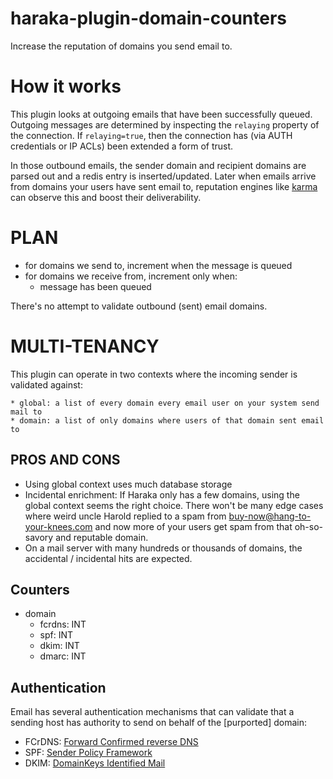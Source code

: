 # haraka-plugin-domain-counters

Increase the reputation of domains you send email to.


# How it works

This plugin looks at outgoing emails that have been successfully queued. Outgoing messages are determined by inspecting the `relaying` property of the connection. If `relaying=true`, then the connection has (via AUTH credentials or IP ACLs) been extended a form of trust.

In those outbound emails, the sender domain and recipient domains are parsed out and a redis entry is inserted/updated. Later when emails arrive from domains your users have sent email to, reputation engines like
 [karma](https://github.com/haraka/haraka-plugin-karma) can observe this and boost their deliverability.


# PLAN

- for domains we send to, increment when the message is queued
- for domains we receive from, increment only when:
    - message has been queued

There's no attempt to validate outbound (sent) email domains.

# MULTI-TENANCY

This plugin can operate in two contexts where the incoming sender is validated against:

    * global: a list of every domain every email user on your system send mail to
    * domain: a list of only domains where users of that domain sent email to

## PROS AND CONS

* Using global context uses much database storage
* Incidental enrichment: If Haraka only has a few domains, using the global context seems the right choice. There won't be many edge cases where weird uncle Harold replied to a spam from buy-now@hang-to-your-knees.com and now more of your users get spam from that oh-so-savory and reputable domain.
* On a mail server with many hundreds or thousands of domains, the accidental / incidental hits are expected.


## Counters

- domain
    - fcrdns: INT
    - spf:    INT
    - dkim:   INT
    - dmarc:  INT


## Authentication

Email has several authentication mechanisms that can validate that a sending host
has authority to send on behalf of the [purported] domain:

- FCrDNS: [Forward Confirmed reverse DNS](https://en.wikipedia.org/wiki/Forward-confirmed_reverse_DNS)
- SPF: [Sender Policy Framework](https://en.wikipedia.org/wiki/Sender_Policy_Framework)
- DKIM: [DomainKeys Identified Mail](https://en.wikipedia.org/wiki/DomainKeys_Identified_Mail)
